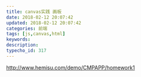 ```yaml
---
title: canvas实践 画板
date: 2018-02-12 20:07:42
updated: 2018-02-12 20:07:42
categories: 前端
tags: [js,canvas,html]
keywords:
description:
typecho_id: 317
---
```


http://www.hemisu.com/demo/CMPAPP/homework1